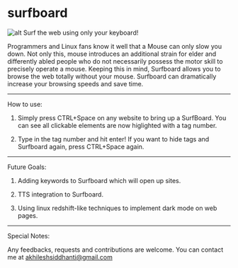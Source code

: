 # surfboard
![alt](surf_waves.jpg)
Surf the web using only your keyboard!

Programmers and Linux fans know it well that a Mouse can only slow you down. Not only this, mouse introduces an additional strain for elder and differently abled people who do not necessarily possess the motor skill to precisely operate a mouse. Keeping this in mind, Surfboard allows you to browse the web totally without your mouse. Surfboard can dramatically increase your browsing speeds and save time.

--------------------------------------------------------------------------------
How to use:

1) Simply press CTRL+Space on any website to bring up a SurfBoard. You can see all clickable elements are now higlighted with a tag number.

2) Type in the tag number and hit enter! If you want to hide tags and Surfboard again, press CTRL+Space again.

--------------------------------------------------------------------------------

Future Goals:

1) Adding keywords to Surfboard which will open up sites.

2) TTS integration to Surfboard.

3) Using linux redshift-like techniques to implement dark mode on web pages.

--------------------------------------------------------------------------------

Special Notes:

Any feedbacks, requests and contributions are welcome. You can contact me at akhileshsiddhanti@gmail.com
